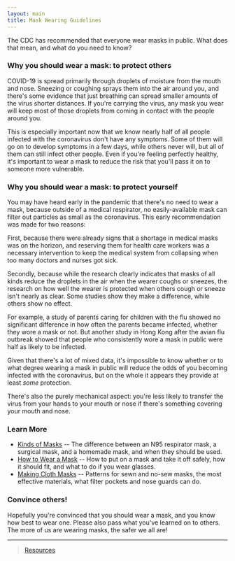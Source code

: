 ```yaml
---
layout: main
title: Mask Wearing Guidelines
---
```


The CDC has recommended that everyone wear masks in public. What does that mean, and what do you need to know?

### Why you should wear a mask: to protect others

COVID-19 is spread primarily through droplets of moisture from the mouth and nose.  Sneezing or coughing sprays them into the air around you, and there's some evidence that just breathing can spread smaller amounts of the virus shorter distances.  If you're carrying the virus, any mask you wear will keep most of those droplets from coming in contact with the people around you.

This is especially important now that we know nearly half of all people infected with the coronavirus don't have any symptoms.  Some of them will go on to develop symptoms in a few days, while others never will, but all of them can still infect other people.  Even if you're feeling perfectly healthy, it's important to wear a mask to reduce the risk that you'll pass it on to someone more vulnerable.

### Why you should wear a mask: to protect yourself

You may have heard early in the pandemic that there's no need to wear a mask, because outside of a medical respirator, no easily-available mask can filter out particles as small as the coronavirus. This early recommendation was made for two reasons:

First, because there were already signs that a shortage in medical masks was on the horizon, and reserving them for health care workers was a necessary intervention to keep the medical system from collapsing when too many doctors and nurses got sick.

Secondly, because while the research clearly indicates that masks of all kinds reduce the droplets in the air when the wearer coughs or sneezes, the research on how well the wearer is protected when others cough or sneeze isn't nearly as clear. Some studies show they make a difference, while others show no effect.

For example, a study of parents caring for children with the flu showed no significant difference in how often the parents became infected, whether they wore a mask or not. But another study in Hong Kong after the avian flu outbreak showed that people who consistently wore a mask in public were half as likely to be infected.

Given that there's a lot of mixed data, it's impossible to know whether or to what degree wearing a mask in public will reduce the odds of you becoming infected with the coronavirus, but on the whole it appears they provide at least *some* protection.

There's also the purely mechanical aspect: you're less likely to transfer the virus from your hands to your mouth or nose if there's something covering your mouth and nose.

### Learn More

* [Kinds of Masks](/kinds-of-masks) -- The difference between an N95 respirator mask, a surgical mask, and a homemade mask, and when they should be used.
* [How to Wear a Mask](/how-to-wear) -- How to put on a mask and take it off safely, how it should fit, and what to do if you wear glasses.
* [Making Cloth Masks](/making-masks) -- Patterns for sewn and no-sew masks, the most effective materials, what filter pockets and nose guards can do.

### Convince others!

Hopefully you're convinced that you should wear a mask, and you know how best to wear one. Please also pass what you've learned on to others. The more of us are wearing masks, the safer we all are!

---

> [Resources](/resources)

